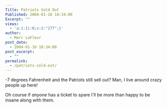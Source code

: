 ```yaml
---
Title: Patriots Sold Out
Published: 2004-01-10 18:34:00
Excerpt: ""
views:
  - 'a:1:{i:0;s:3:"177";}'
author:
  - Marc LaFleur
post_date:
  - 2004-01-10 18:34:00
post_excerpt:
  - ""
permalink:
  - /patriots-sold-out/
---
```

<p>-7 degrees Fahrenheit and the Patriots still sell out? Man, I live around crazy people up here!</p>
<p>Oh course if <em>anyone </em>has a ticket to spare I'll be more than happy to be insane along with them.</p>